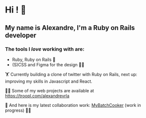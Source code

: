 # Hi ! 👋

## My name is Alexandre, I'm a Ruby on Rails developer

### The tools I *love* working with are:
- Ruby, Ruby on Rails 💎
- (S)CSS and Figma for the design 👨‍🎨


🏋️ Currently building a clone of twitter with Ruby on Rails, next up: improving my skills in Javascript and React.

🧑‍💻 Some of my web projects are available at https://troopl.com/alexandrevrla

 🔭 And here is my latest collaboration work: [MyBatchCooker](http://www.mybatchcooker.com/)
   (work in progress) 👷‍♂️
